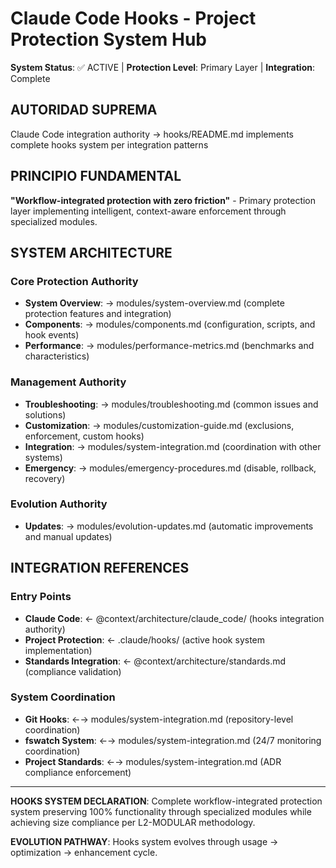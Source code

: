 # Claude Code Hooks - Project Protection System Hub

**System Status**: ✅ ACTIVE | **Protection Level**: Primary Layer | **Integration**: Complete

## AUTORIDAD SUPREMA
Claude Code integration authority → hooks/README.md implements complete hooks system per integration patterns

## PRINCIPIO FUNDAMENTAL
**"Workflow-integrated protection with zero friction"** - Primary protection layer implementing intelligent, context-aware enforcement through specialized modules.

## SYSTEM ARCHITECTURE

### **Core Protection Authority**
- **System Overview**: → modules/system-overview.md (complete protection features and integration)
- **Components**: → modules/components.md (configuration, scripts, and hook events)
- **Performance**: → modules/performance-metrics.md (benchmarks and characteristics)

### **Management Authority**
- **Troubleshooting**: → modules/troubleshooting.md (common issues and solutions)
- **Customization**: → modules/customization-guide.md (exclusions, enforcement, custom hooks)
- **Integration**: → modules/system-integration.md (coordination with other systems)
- **Emergency**: → modules/emergency-procedures.md (disable, rollback, recovery)

### **Evolution Authority**
- **Updates**: → modules/evolution-updates.md (automatic improvements and manual updates)

## INTEGRATION REFERENCES

### Entry Points
- **Claude Code**: ← @context/architecture/claude_code/ (hooks integration authority)
- **Project Protection**: ← .claude/hooks/ (active hook system implementation)
- **Standards Integration**: ← @context/architecture/standards.md (compliance validation)

### System Coordination
- **Git Hooks**: ←→ modules/system-integration.md (repository-level coordination)
- **fswatch System**: ←→ modules/system-integration.md (24/7 monitoring coordination)
- **Project Standards**: ←→ modules/system-integration.md (ADR compliance enforcement)

---

**HOOKS SYSTEM DECLARATION**: Complete workflow-integrated protection system preserving 100% functionality through specialized modules while achieving size compliance per L2-MODULAR methodology.

**EVOLUTION PATHWAY**: Hooks system evolves through usage → optimization → enhancement cycle.